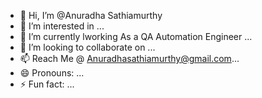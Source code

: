- 👋 Hi, I’m @Anuradha Sathiamurthy
- 👀 I’m interested in ...
- 🌱 I’m currently lworking As a QA Automation Engineer ...
- 💞️ I’m looking to collaborate on ...
- 📫 Reach Me @ Anuradhasathiamurthy@gmail.com...
- 😄 Pronouns: ...
- ⚡ Fun fact: ...

<!---
Anusathia-DN/Anusathia-DN is a ✨ special ✨ repository because its `README.md` (this file) appears on your GitHub profile.
You can click the Preview link to take a look at your changes.
--->
